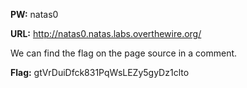 **PW:** natas0

**URL:** http://natas0.natas.labs.overthewire.org/

We can find the flag on the page source in a comment.

**Flag:** gtVrDuiDfck831PqWsLEZy5gyDz1clto
